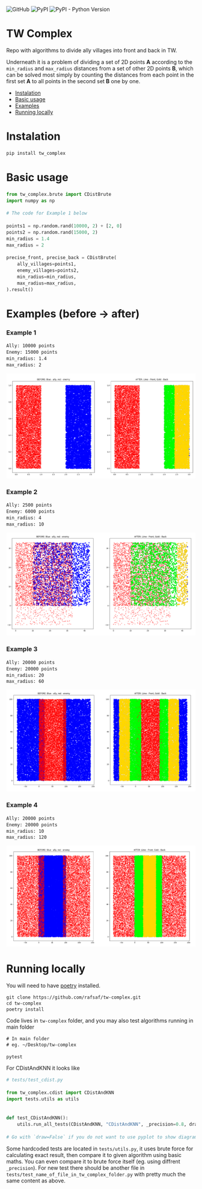 ![GitHub](https://img.shields.io/github/license/rafsaf/tw-complex) 
![PyPI](https://img.shields.io/pypi/v/tw-complex)
![PyPI - Python Version](https://img.shields.io/pypi/pyversions/tw-complex)

# TW Complex

Repo with algorithms to divide ally villages into front and back in TW.

Underneath it is a problem of dividing a set of 2D points **A** according to the `min_radius` and `max_radius` distances from a set of other 2D points **B**, which can be solved most simply by counting the distances from each point in the first set **A** to all points in the second set **B** one by one.

- [Instalation](#instalation)
- [Basic usage](#basic-usage)
- [Examples](#examples-before---after)
- [Running locally](#running-locally)

# Instalation

```bash
pip install tw_complex
```

# Basic usage

```python
from tw_complex.brute import CDistBrute
import numpy as np

# The code for Example 1 below

points1 = np.random.rand(10000, 2) + [2, 0]
points2 = np.random.rand(15000, 2)
min_radius = 1.4
max_radius = 2

precise_front, precise_back = CDistBrute(
    ally_villages=points1,
    enemy_villages=points2,
    min_radius=min_radius,
    max_radius=max_radius,
).result()

```

# Examples (before -> after)

### Example 1

```bash
Ally: 10000 points
Enemy: 15000 points
min_radius: 1.4
max_radius: 2
```

![example1](https://raw.githubusercontent.com/rafsaf/tw-complex/main/images/Figure_1.png)

### Example 2

```bash
Ally: 2500 points
Enemy: 6000 points
min_radius: 4
max_radius: 10
```

![example2](https://raw.githubusercontent.com/rafsaf/tw-complex/main/images/Figure_2.png)

### Example 3

```bash
Ally: 20000 points
Enemy: 20000 points
min_radius: 20
max_radius: 60
```

![example3](https://raw.githubusercontent.com/rafsaf/tw-complex/main/images/Figure_3.png)

### Example 4

```bash
Ally: 20000 points
Enemy: 20000 points
min_radius: 10
max_radius: 120
```

![example4](https://raw.githubusercontent.com/rafsaf/tw-complex/main/images/Figure_4.png)

# Running locally

You will need to have [poetry](https://python-poetry.org/) installed.
```
git clone https://github.com/rafsaf/tw-complex.git
cd tw-complex
poetry install

```

Code lives in `tw-complex` folder, and you may also test algorithms running in main folder

```
# In main folder
# eg. ~/Desktop/tw-complex

pytest
```

For CDistAndKNN it looks like

```python
# tests/test_cdist.py

from tw_complex.cdist import CDistAndKNN
import tests.utils as utils


def test_CDistAndKNN():
    utils.run_all_tests(CDistAndKNN, "CDistAndKNN", _precision=0.8, draw=True)

# Go with `draw=False` if you do not want to use pyplot to show diagrams
```

Some hardcoded tests are located in `tests/utils.py`, it uses brute force for calculating exact result, then compare it to given algorithm using basic maths. You can even compare it to brute force itself (eg. using diffrent `_precision`). For new test there should be another file in `tests/test_name_of_file_in_tw_complex_folder.py` with pretty much the same content as above.
